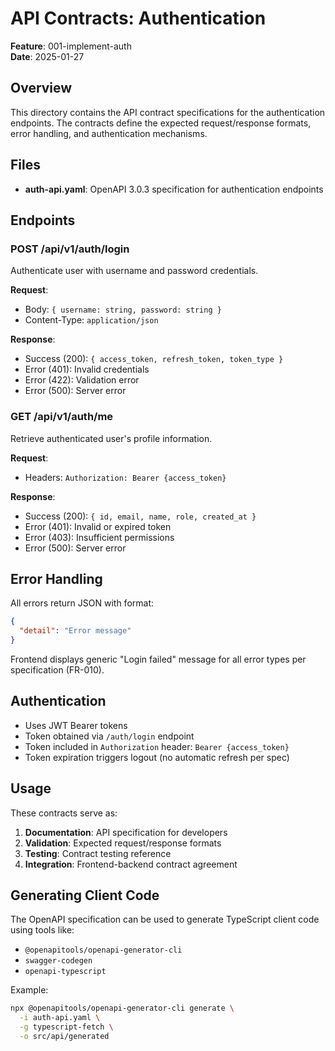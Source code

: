 # API Contracts: Authentication

**Feature**: 001-implement-auth  
**Date**: 2025-01-27

## Overview

This directory contains the API contract specifications for the authentication endpoints. The contracts define the expected request/response formats, error handling, and authentication mechanisms.

## Files

- **auth-api.yaml**: OpenAPI 3.0.3 specification for authentication endpoints

## Endpoints

### POST /api/v1/auth/login

Authenticate user with username and password credentials.

**Request**:
- Body: `{ username: string, password: string }`
- Content-Type: `application/json`

**Response**:
- Success (200): `{ access_token, refresh_token, token_type }`
- Error (401): Invalid credentials
- Error (422): Validation error
- Error (500): Server error

### GET /api/v1/auth/me

Retrieve authenticated user's profile information.

**Request**:
- Headers: `Authorization: Bearer {access_token}`

**Response**:
- Success (200): `{ id, email, name, role, created_at }`
- Error (401): Invalid or expired token
- Error (403): Insufficient permissions
- Error (500): Server error

## Error Handling

All errors return JSON with format:
```json
{
  "detail": "Error message"
}
```

Frontend displays generic "Login failed" message for all error types per specification (FR-010).

## Authentication

- Uses JWT Bearer tokens
- Token obtained via `/auth/login` endpoint
- Token included in `Authorization` header: `Bearer {access_token}`
- Token expiration triggers logout (no automatic refresh per spec)

## Usage

These contracts serve as:
1. **Documentation**: API specification for developers
2. **Validation**: Expected request/response formats
3. **Testing**: Contract testing reference
4. **Integration**: Frontend-backend contract agreement

## Generating Client Code

The OpenAPI specification can be used to generate TypeScript client code using tools like:
- `@openapitools/openapi-generator-cli`
- `swagger-codegen`
- `openapi-typescript`

Example:
```bash
npx @openapitools/openapi-generator-cli generate \
  -i auth-api.yaml \
  -g typescript-fetch \
  -o src/api/generated
```

